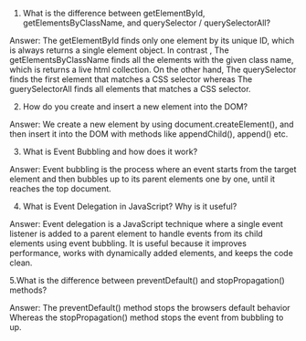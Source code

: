 1. What is the difference between getElementById, getElementsByClassName, and querySelector / querySelectorAll?

Answer: The getElementById finds only one element by its unique ID, which is always returns a single element object. In contrast , The getElementsByClassName finds all the elements with the given class name, which is returns a live html collection.
On the other hand, The querySelector finds the first element that matches a CSS selector whereas The guerySelectorAll finds all elements that matches a CSS selector.

2. How do you create and insert a new element into the DOM?

Answer: We create a new element by using document.createElement(), and then insert it into the DOM with methods like appendChild(), append() etc.

3. What is Event Bubbling and how does it work?

Answer: Event bubbling is the process where an event starts from the target element and then bubbles up to its parent elements one by one, until it reaches the top document.

4. What is Event Delegation in JavaScript? Why is it useful?

Answer: Event delegation is a JavaScript technique where a single event listener is added to a parent element to handle events from its child elements using event bubbling. 
It is useful because it improves performance, works with dynamically added elements, and keeps the code clean.

5.What is the difference between preventDefault() and stopPropagation() methods?

Answer: The preventDefault() method stops the browsers default behavior Whereas the stopPropagation() method stops the event from bubbling to up.